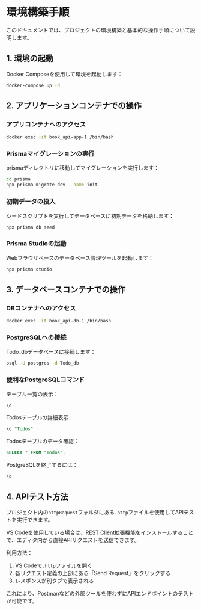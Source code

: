 # 環境構築手順

このドキュメントでは、プロジェクトの環境構築と基本的な操作手順について説明します。

## 1. 環境の起動

Docker Composeを使用して環境を起動します：

```bash
docker-compose up -d
```

## 2. アプリケーションコンテナでの操作

### アプリコンテナへのアクセス

```bash
docker exec -it book_api-app-1 /bin/bash
```

### Prismaマイグレーションの実行

prismaディレクトリに移動してマイグレーションを実行します：

```bash
cd prisma
npx prisma migrate dev --name init
```

### 初期データの投入

シードスクリプトを実行してデータベースに初期データを格納します：

```bash
npx prisma db seed
```

### Prisma Studioの起動

Webブラウザベースのデータベース管理ツールを起動します：

```bash
npx prisma studio
```

## 3. データベースコンテナでの操作

### DBコンテナへのアクセス

```bash
docker exec -it book_api-db-1 /bin/bash
```

### PostgreSQLへの接続

Todo_dbデータベースに接続します：

```bash
psql -U postgres -d Todo_db
```

### 便利なPostgreSQLコマンド

テーブル一覧の表示：
```sql
\d
```

Todosテーブルの詳細表示：
```sql
\d "Todos"
```

Todosテーブルのデータ確認：
```sql
SELECT * FROM "Todos";
```

PostgreSQLを終了するには：
```sql
\q
```

## 4. APIテスト方法

プロジェクト内の`httpRequest`フォルダにある`.http`ファイルを使用してAPIテストを実行できます。

VS Codeを使用している場合は、[REST Client](https://marketplace.visualstudio.com/items?itemName=humao.rest-client)拡張機能をインストールすることで、エディタ内から直接APIリクエストを送信できます。

利用方法：
1. VS Codeで`.http`ファイルを開く
2. 各リクエスト定義の上部にある「Send Request」をクリックする
3. レスポンスが別タブで表示される

これにより、Postmanなどの外部ツールを使わずにAPIエンドポイントのテストが可能です。
